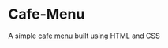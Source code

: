 # Cafe-Menu
A simple <a href="https://rh0se.github.io/Cafe-Menu/">cafe menu</a> built using HTML and CSS
